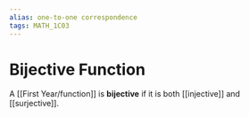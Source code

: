 ```yaml
---
alias: one-to-one correspondence
tags: MATH_1C03
---
```

# Bijective Function
A [[First Year/function]] is **bijective** if it is both [[injective]] and [[surjective]].
